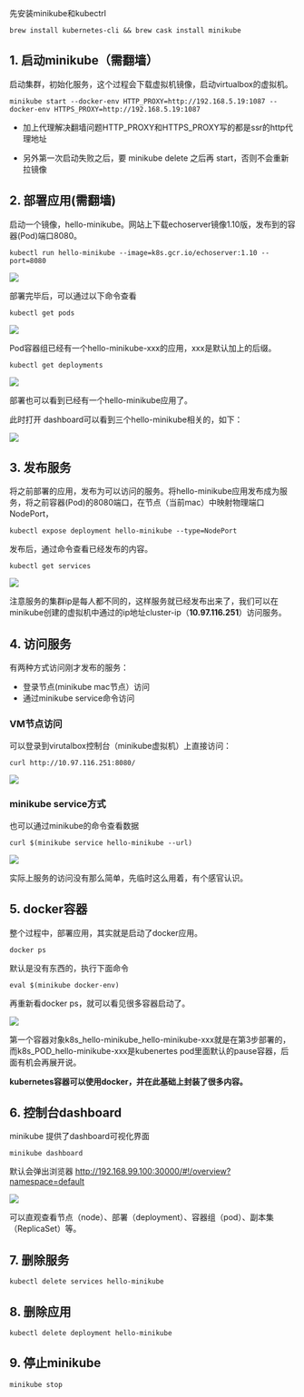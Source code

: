 先安装minikube和kubectrl

```
brew install kubernetes-cli && brew cask install minikube
```



## 1. 启动minikube（需翻墙）

启动集群，初始化服务，这个过程会下载虚拟机镜像，启动virtualbox的虚拟机。

```
minikube start --docker-env HTTP_PROXY=http://192.168.5.19:1087 --docker-env HTTPS_PROXY=http://192.168.5.19:1087
```

- 加上代理解决翻墙问题HTTP_PROXY和HTTPS_PROXY写的都是ssr的http代理地址

- 另外第一次启动失败之后，要 minikube delete 之后再 start，否则不会重新拉镜像



## 2. 部署应用(需翻墙)

启动一个镜像，hello-minikube。网站上下载echoserver镜像1.10版，发布到的容器(Pod)端口8080。

```
kubectl run hello-minikube --image=k8s.gcr.io/echoserver:1.10 --port=8080
```

![](https://raw.githubusercontent.com/peter1040080742/picbed/master/20190413231310.png)



部署完毕后，可以通过以下命令查看

```
kubectl get pods
```

![](https://raw.githubusercontent.com/peter1040080742/picbed/master/20190413231322.png)

Pod容器组已经有一个hello-minikube-xxx的应用，xxx是默认加上的后缀。

```
kubectl get deployments
```

![](https://raw.githubusercontent.com/peter1040080742/picbed/master/20190413231452.png)

部署也可以看到已经有一个hello-minikube应用了。

此时打开 dashboard可以看到三个hello-minikube相关的，如下：

![](https://raw.githubusercontent.com/peter1040080742/picbed/master/20190413231641.png)



## 3. 发布服务

将之前部署的应用，发布为可以访问的服务。将hello-minikube应用发布成为服务，将之前容器(Pod)的8080端口，在节点（当前mac）中映射物理端口NodePort，

```
kubectl expose deployment hello-minikube --type=NodePort
```

发布后，通过命令查看已经发布的内容。

```
kubectl get services
```

![](https://raw.githubusercontent.com/peter1040080742/picbed/master/20190413232528.png)

注意服务的集群ip是每人都不同的，这样服务就已经发布出来了，我们可以在minikube创建的虚拟机中通过的ip地址cluster-ip（**10.97.116.251**）访问服务。



## 4. 访问服务

有两种方式访问刚才发布的服务：

- 登录节点(minikube mac节点）访问
- 通过minikube service命令访问

### VM节点访问

 可以登录到virutalbox控制台（minikube虚拟机）上直接访问：

```
curl http://10.97.116.251:8080/
```

![](https://raw.githubusercontent.com/peter1040080742/picbed/master/20190413232335.png)

### minikube service方式

 也可以通过minikube的命令查看数据

```
curl $(minikube service hello-minikube --url)
```

![](https://raw.githubusercontent.com/peter1040080742/picbed/master/20190413232605.png)

实际上服务的访问没有那么简单，先临时这么用着，有个感官认识。



## 5. docker容器

整个过程中，部署应用，其实就是启动了docker应用。

```
docker ps
```

默认是没有东西的，执行下面命令

```
eval $(minikube docker-env)
```

再重新看docker ps，就可以看见很多容器启动了。

![](https://raw.githubusercontent.com/peter1040080742/picbed/master/20190413232718.png)

第一个容器对象k8s_hello-minikube_hello-minikube-xxx就是在第3步部署的，而k8s_POD_hello-minikube-xxx是kubenertes pod里面默认的pause容器，后面有机会再展开说。

**kubernetes容器可以使用docker，并在此基础上封装了很多内容。**



## 6. 控制台dashboard

minikube 提供了dashboard可视化界面

```
minikube dashboard
```

默认会弹出浏览器 <http://192.168.99.100:30000/#!/overview?namespace=default>

![](https://raw.githubusercontent.com/peter1040080742/picbed/master/20190413230652.png)

可以直观查看节点（node）、部署（deployment）、容器组（pod）、副本集（ReplicaSet）等。



## 7. 删除服务

```
kubectl delete services hello-minikube
```



## 8. 删除应用

```
kubectl delete deployment hello-minikube
```



## 9. 停止minikube

```
minikube stop
```

